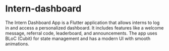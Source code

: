 # Intern-dashboard
The Intern Dashboard App is a Flutter application that allows interns to log in and access a personalized dashboard. It includes features like a welcome message, referral code, leaderboard, and announcements. The app uses BLoC (Cubit) for state management and has a modern UI with smooth animations.
